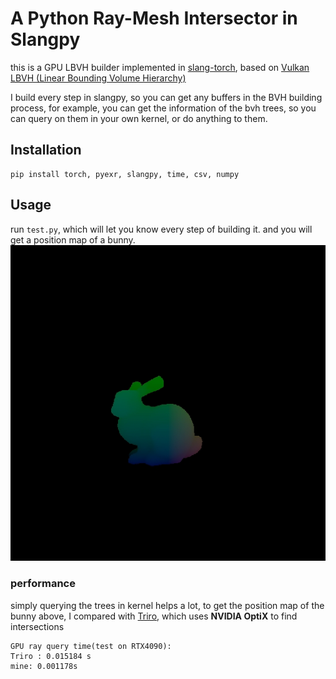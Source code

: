 # A Python Ray-Mesh Intersector in Slangpy 

this is a GPU LBVH builder implemented in [slang-torch](https://github.com/shader-slang/slang-torch), based on [Vulkan LBVH (Linear Bounding Volume Hierarchy)](https://github.com/MircoWerner/VkLBVH)

I build every step in slangpy, so you can get any buffers in the BVH building process, for example, you can get the information of the bvh trees, so you can query on them in your own kernel, or do anything to them.
## Installation

```
pip install torch, pyexr, slangpy, time, csv, numpy
```

## Usage

run ```test.py```, which will let you know every step of building it.
and you will get a position map of a bunny.
![img](imgs/bunny.png)

### performance
simply querying the trees in kernel helps a lot, to get the position map of the bunny above, I compared with [Triro](https://github.com/lcp29/trimesh-ray-optix), which uses **NVIDIA OptiX** to find intersections 

```
GPU ray query time(test on RTX4090):
Triro : 0.015184 s
mine: 0.001178s
```
